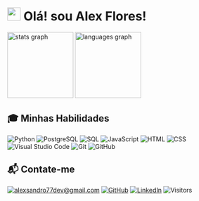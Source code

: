 # <img src="https://github.com/user-attachments/assets/39c89490-2739-4839-827b-161b598528f7" width="30"> Olá! sou <strong>Alex Flores!</strong>

<div align="left">
  <img src="https://github-readme-stats.vercel.app/api?username=DevAlexFR&hide_title=false&hide_rank=false&show_icons=true&include_all_commits=true&count_private=true&disable_animations=false&theme=dracula&locale=en&hide_border=false&order=1"
    height="150"
    alt="stats graph"
  />
  <img src="https://github-readme-stats.vercel.app/api/top-langs?username=DevAlexFR&locale=en&hide_title=false&langs_count=7&layout=compact&card_width=320&theme=dracula&hide_border=true&order=2&custom_title=Top%2010%20Languages%20used" 
    height="150" 
    alt="languages graph"
  />
</div>


## 🎓 Minhas Habilidades
![Python](https://img.icons8.com/color/30/python.png)
![PostgreSQL](https://img.icons8.com/color/30/postgreesql.png)
![SQL](https://img.icons8.com/color/30/sql.png)
![JavaScript](https://img.icons8.com/color/30/javascript.png)
![HTML](https://img.icons8.com/color/30/html-5.png)
![CSS](https://img.icons8.com/color/30/css3.png)
![Visual Studio Code](https://img.icons8.com/color/30/vs-code.png)
![Git](https://github.com/darshanr27/darshanr27/blob/master/Assets/git.png)
![GitHub](https://github.com/darshanr27/darshanr27/blob/master/Assets/github.png)


## 📬 Contate-me
[![alexsandro77dev@gmail.com](https://img.shields.io/badge/alexsandro77dev@gmail.com-%23EA4335.svg?&style=flat&logo=mail.ru&logoColor=white)](mailto:alexsandro77dev@gmail.com)
[![GitHub](https://img.shields.io/badge/GitHub-%23181717.svg?&style=flat&logo=github&logoColor=white)](https://github.com/DevAlexFR)
[![LinkedIn](https://img.shields.io/badge/LinkedIn-%230077B5.svg?&style=flat&logo=linkedin&logoColor=white)](https://www.linkedin.com/in/alexsandro-flores-rosa-76a615182)
![Visitors](https://api.visitorbadge.io/api/visitors?path=https%3A%2F%2Fgithub.com%2FDevAlexFR&labelColor=%23697689&countColor=%2337d67a&style=flat)
